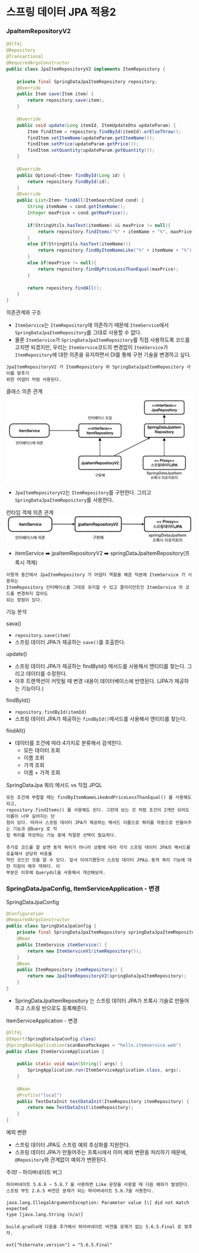 # 스프링 데이터 JPA 적용2

### JpaItemRepositoryV2
```java
@Slf4j
@Repository
@Transactional
@RequiredArgsConstructor
public class JpaItemRepositoryV2 implements ItemRepository {

    private final SpringDataJpaItemRepository repository;
    @Override
    public Item save(Item item) {
        return repository.save(item);
    }

    @Override
    public void update(Long itemId, ItemUpdateDto updateParam) {
        Item findItem = repository.findById(itemId).orElseThrow();
        findItem.setItemName(updateParam.getItemName());
        findItem.setPrice(updateParam.getPrice());
        findItem.setQuantity(updateParam.getQuantity());
    }

    @Override
    public Optional<Item> findById(Long id) {
        return repository.findById(id);
    }
    @Override
    public List<Item> findAll(ItemSearchCond cond) {
        String itemName = cond.getItemName();
        Integer maxPrice = cond.getMaxPrice();

        if(StringUtils.hasText(itemName) && maxPrice != null){
            return repository.findItems("%" + itemName + "%", maxPrice);
        }
        else if(StringUtils.hasText(itemName)){
            return repository.findByItemNameLike("%" + itemName + "%");
        }
        else if(maxPrice != null){
            return repository.findByPriceLessThanEqual(maxPrice);
        }

        return repository.findAll();
    }
}
```

의존관계와 구조
- ``ItemService``는 ``ItemRepository``에 의존하기 때문에 ``ItemService``에서
  ``SpringDataJpaItemRepository``를 그대로 사용할 수 없다.
- 물론 ``ItemService``가 ``SpringDataJpaItemRepository``를 직접 사용하도록 코드를 고치면 되겠지만, 
  우리는 ``ItemService``코드의 변경없이 ``ItemService``가 ``ItemRepository``에 대한 의존을 유지하면서 DI를
  통해 구현 기술을 변경하고 싶다.

```text
JpaItemRepositoryV2 가 ItemRepository 와 SpringDataJpaItemRepository 사이를 맞추기 
위한 어댑터 처럼 사용된다.
```

클래스 의존 관계
![3.png](Image%2F3.png)
- ``JpaItemRepositoryV2``는 ``ItemRepository``를 구현한다. 그리고 ``SpringDataJpaItemRepository``를 사용한다.

런타임 객체 의존 관계
![4.png](Image%2F4.png)
- itemService  ➡️ jpaItemRepositoryV2  ➡️ springDataJpaItemRepository(프록시 객체)

```text
이렇게 중간에서 JpaItemRepository 가 어댑터 역할을 해준 덕분에 ItemService 가 사용하는
ItemRepository 인터페이스를 그대로 유지할 수 있고 클라이언트인 ItemService 의 코드를 변경하지 않아도
되는 장점이 있다.
```

기능 분석 

sava()
- ``repository.save(item)``
- 스프링 데이터 JPA가 제공하는 ``save()``를 호출한다.

update()
- 스프링 데이터 JPA가 제공하는 findById() 메서드를 사용해서 엔티티를 찾는다. 그리고 데이터를 수정한다.
- 이후 트랜잭션이 커밋될 때 변경 내용이 데이터베이스에 반영된다. (JPA가 제공하는 기능이다.)

findById()
- ``repository.findById(itemId)``
- 스프링 데이터 JPA가 제공하는 ``findById()``메서드를 사용해서 엔티티를 찾는다.

findAll()
- 데이터를 조건에 따라 4가지로 분류해서 검색한다.
  - 모든 데이터 조회
  - 이름 조회
  - 가격 조회
  - 이름 + 가격 조회

SpringDataJpa 쿼리 메서드  vs 직접 JPQL 
```text
모든 조건에 부합할 때는 findByItemNameLikeAndPriceLessThanEqual() 를 사용해도 되고, 
repository.findItems() 를 사용해도 된다. 그런데 보는 것 처럼 조건이 2개만 되어도 이름이 너무 길어지는 단
점이 있다. 따라서 스프링 데이터 JPA가 제공하는 메서드 이름으로 쿼리를 자동으로 만들어주는 기능과 @Query 로 직
접 쿼리를 작성하는 기능 중에 적절한 선택이 필요하다.

추가로 코드를 잘 보면 동적 쿼리가 아니라 상황에 따라 각각 스프링 데이터 JPA의 메서드를 호출해서 상당히 비효율
적인 코드인 것을 알 수 있다. 앞서 이야기했듯이 스프링 데이터 JPA는 동적 쿼리 기능에 대한 지원이 매우 약하다. 이
부분은 이후에 Querydsl을 사용해서 개선해보자.
```

### SpringDataJpaConfig, ItemServiceApplication - 변경

SpringDataJpaConfig
```java
@Configuration
@RequiredArgsConstructor
public class SpringDataJpaConfig {
    private final SpringDataJpaItemRepository springDataJpaItemRepository;
    @Bean
    public ItemService itemService() {
        return new ItemServiceV1(itemRepository());
    }
    @Bean
    public ItemRepository itemRepository() {
        return new JpaItemRepositoryV2(springDataJpaItemRepository);
    }
}
```
- SpringDataJpaItemRepository 는 스프링 데이터 JPA가 프록시 기술로 만들어주고 스프링 빈으로도 등록해준다.

ItemServiceApplication - 변경
```java
@Slf4j
@Import(SpringDataJpaConfig.class)
@SpringBootApplication(scanBasePackages = "hello.itemservice.web")
public class ItemServiceApplication {

    public static void main(String[] args) {
        SpringApplication.run(ItemServiceApplication.class, args);
    }

    @Bean
    @Profile("local")
    public TestDataInit testDataInit(ItemRepository itemRepository) {
        return new TestDataInit(itemRepository);
    }
}	
```

예외 변환
- 스프링 데이터 JPA도 스프링 예외 추상화를 지원한다.
- 스프링 데이터 JPA가 만들어주는 프록시에서 이미 예외 변환을 처리하기 때문에, ``@Repository``와 관계없이 예외가 변환된다.


주의! - 하이버네이트 버그
```text
하이버네이트 5.6.6 ~ 5.6.7 을 사용하면 Like 문장을 사용할 때 다음 예외가 발생한다.
스프링 부트 2.6.5 버전은 문제가 되는 하이버네이트 5.6.7을 사용한다.

java.lang.IllegalArgumentException: Parameter value [\] did not match expected 
type [java.lang.String (n/a)]

build.gradle에 다음을 추가해서 하이버네이트 버전을 문제가 없는 5.6.5.Final 로 맞추자.

ext["hibernate.version"] = "5.6.5.Final"
```